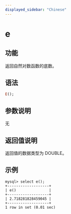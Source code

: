 ```yaml
---
displayed_sidebar: "Chinese"
---
```


# e

## 功能

返回自然对数函数的底数。

## 语法

```Haskell
E();
```

## 参数说明

无

## 返回值说明

返回值的数据类型为 DOUBLE。

## 示例

```Plain Text
mysql> select e();
+-------------------+
| e()               |
+-------------------+
| 2.718281828459045 |
+-------------------+
1 row in set (0.01 sec)
```
